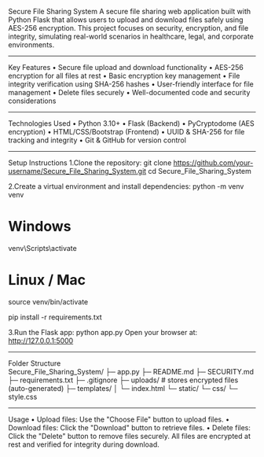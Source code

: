 Secure File Sharing System
A secure file sharing web application built with Python Flask that allows users to upload and download files safely using AES-256 encryption.
This project focuses on security, encryption, and file integrity, simulating real-world scenarios in healthcare, legal, and corporate environments.
________________________________________
Key Features
•	Secure file upload and download functionality
•	AES-256 encryption for all files at rest
•	Basic encryption key management
•	File integrity verification using SHA-256 hashes
•	User-friendly interface for file management
•	Delete files securely
•	Well-documented code and security considerations
________________________________________
Technologies Used
•	Python 3.10+
•	Flask (Backend)
•	PyCryptodome (AES encryption)
•	HTML/CSS/Bootstrap (Frontend)
•	UUID & SHA-256 for file tracking and integrity
•	Git & GitHub for version control
________________________________________
Setup Instructions
1.Clone the repository:
git clone https://github.com/your-username/Secure_File_Sharing_System.git
cd Secure_File_Sharing_System

2.Create a virtual environment and install dependencies:
python -m venv venv
# Windows
venv\Scripts\activate
# Linux / Mac
source venv/bin/activate

pip install -r requirements.txt

3.Run the Flask app:
python app.py
Open your browser at: http://127.0.0.1:5000
________________________________________
Folder Structure  
Secure_File_Sharing_System/
├─ app.py
├─ README.md
├─ SECURITY.md
├─ requirements.txt
├─ .gitignore
├─ uploads/           # stores encrypted files (auto-generated)
├─ templates/
│   └─ index.html
└─ static/
    └─ css/
        └─ style.css
________________________________________
Usage
•	Upload files: Use the "Choose File" button to upload files.
•	Download files: Click the "Download" button to retrieve files.
•	Delete files: Click the "Delete" button to remove files securely.
All files are encrypted at rest and verified for integrity during download.

